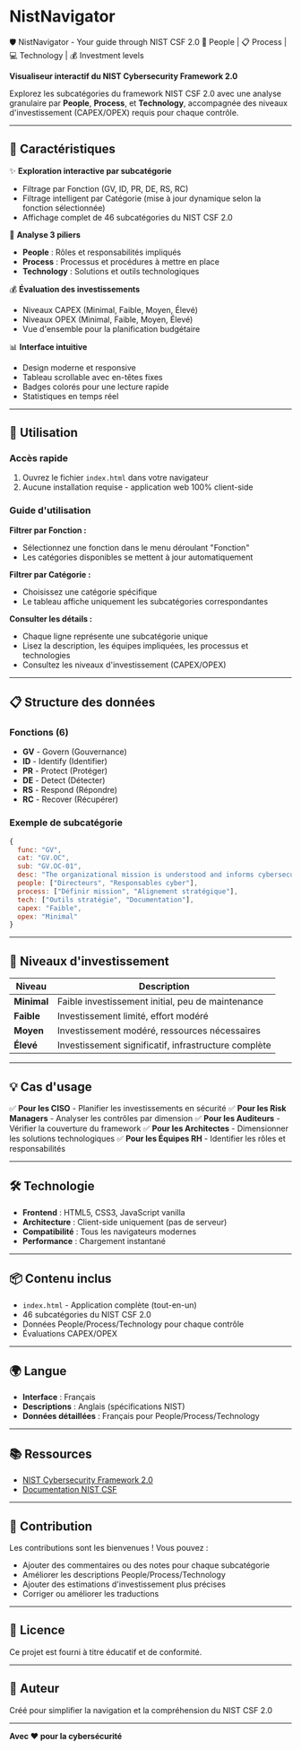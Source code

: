 # NistNavigator
🛡️ NistNavigator - Your guide through NIST CSF 2.0 💼 People | 📋 Process | 💻 Technology | 💰 Investment levels

**Visualiseur interactif du NIST Cybersecurity Framework 2.0**

Explorez les subcatégories du framework NIST CSF 2.0 avec une analyse granulaire par **People**, **Process**, et **Technology**, accompagnée des niveaux d'investissement (CAPEX/OPEX) requis pour chaque contrôle.

---

## 🎯 Caractéristiques

✨ **Exploration interactive par subcatégorie**
- Filtrage par Fonction (GV, ID, PR, DE, RS, RC)
- Filtrage intelligent par Catégorie (mise à jour dynamique selon la fonction sélectionnée)
- Affichage complet de 46 subcatégories du NIST CSF 2.0

👥 **Analyse 3 piliers**
- **People** : Rôles et responsabilités impliqués
- **Process** : Processus et procédures à mettre en place
- **Technology** : Solutions et outils technologiques

💰 **Évaluation des investissements**
- Niveaux CAPEX (Minimal, Faible, Moyen, Élevé)
- Niveaux OPEX (Minimal, Faible, Moyen, Élevé)
- Vue d'ensemble pour la planification budgétaire

📊 **Interface intuitive**
- Design moderne et responsive
- Tableau scrollable avec en-têtes fixes
- Badges colorés pour une lecture rapide
- Statistiques en temps réel

---

## 🚀 Utilisation

### Accès rapide
1. Ouvrez le fichier `index.html` dans votre navigateur
2. Aucune installation requise - application web 100% client-side

### Guide d'utilisation

**Filtrer par Fonction :**
- Sélectionnez une fonction dans le menu déroulant "Fonction"
- Les catégories disponibles se mettent à jour automatiquement

**Filtrer par Catégorie :**
- Choisissez une catégorie spécifique
- Le tableau affiche uniquement les subcatégories correspondantes

**Consulter les détails :**
- Chaque ligne représente une subcatégorie unique
- Lisez la description, les équipes impliquées, les processus et technologies
- Consultez les niveaux d'investissement (CAPEX/OPEX)

---

## 📋 Structure des données

### Fonctions (6)
- **GV** - Govern (Gouvernance)
- **ID** - Identify (Identifier)
- **PR** - Protect (Protéger)
- **DE** - Detect (Détecter)
- **RS** - Respond (Répondre)
- **RC** - Recover (Récupérer)

### Exemple de subcatégorie
```javascript
{
  func: "GV",
  cat: "GV.OC",
  sub: "GV.OC-01",
  desc: "The organizational mission is understood and informs cybersecurity risk management",
  people: ["Directeurs", "Responsables cyber"],
  process: ["Définir mission", "Alignement stratégique"],
  tech: ["Outils stratégie", "Documentation"],
  capex: "Faible",
  opex: "Minimal"
}
```

---

## 🎨 Niveaux d'investissement

| Niveau | Description |
|--------|-------------|
| **Minimal** | Faible investissement initial, peu de maintenance |
| **Faible** | Investissement limité, effort modéré |
| **Moyen** | Investissement modéré, ressources nécessaires |
| **Élevé** | Investissement significatif, infrastructure complète |

---

## 💡 Cas d'usage

✅ **Pour les CISO** - Planifier les investissements en sécurité
✅ **Pour les Risk Managers** - Analyser les contrôles par dimension
✅ **Pour les Auditeurs** - Vérifier la couverture du framework
✅ **Pour les Architectes** - Dimensionner les solutions technologiques
✅ **Pour les Équipes RH** - Identifier les rôles et responsabilités

---

## 🛠️ Technologie

- **Frontend** : HTML5, CSS3, JavaScript vanilla
- **Architecture** : Client-side uniquement (pas de serveur)
- **Compatibilité** : Tous les navigateurs modernes
- **Performance** : Chargement instantané

---

## 📦 Contenu inclus

- `index.html` - Application complète (tout-en-un)
- 46 subcatégories du NIST CSF 2.0
- Données People/Process/Technology pour chaque contrôle
- Évaluations CAPEX/OPEX

---

## 🌍 Langue

- **Interface** : Français
- **Descriptions** : Anglais (spécifications NIST)
- **Données détaillées** : Français pour People/Process/Technology

---

## 📚 Ressources

- [NIST Cybersecurity Framework 2.0](https://www.nist.gov/cyberframework)
- [Documentation NIST CSF](https://csrc.nist.gov/)

---

## 💬 Contribution

Les contributions sont les bienvenues ! Vous pouvez :
- Ajouter des commentaires ou des notes pour chaque subcatégorie
- Améliorer les descriptions People/Process/Technology
- Ajouter des estimations d'investissement plus précises
- Corriger ou améliorer les traductions

---

## 📄 Licence

Ce projet est fourni à titre éducatif et de conformité.

---

## 👤 Auteur

Créé pour simplifier la navigation et la compréhension du NIST CSF 2.0

---

**Avec ❤️ pour la cybersécurité**
